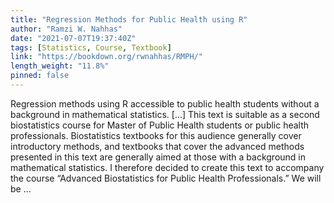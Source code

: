 ```yaml
---
title: "Regression Methods for Public Health using R"
author: "Ramzi W. Nahhas"
date: "2021-07-07T19:37:40Z"
tags: [Statistics, Course, Textbook]
link: "https://bookdown.org/rwnahhas/RMPH/"
length_weight: "11.8%"
pinned: false
---
```


Regression methods using R accessible to public health students without a background in mathematical statistics. [...] This text is suitable as a second biostatistics course for Master of Public Health students or public health professionals. Biostatistics textbooks for this audience generally cover introductory methods, and textbooks that cover the advanced methods presented in this text are generally aimed at those with a background in mathematical statistics. I therefore decided to create this text to accompany the course “Advanced Biostatistics for Public Health Professionals.” We will be  ...
